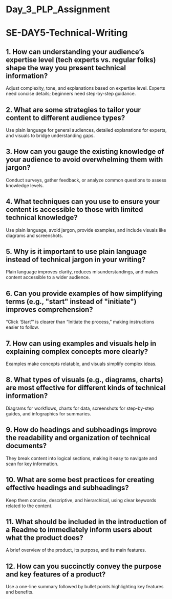 # Day_3_PLP_Assignment
# SE-DAY5-Technical-Writing
## 1. How can understanding your audience’s expertise level (tech experts vs. regular folks) shape the way you present technical information?
Adjust complexity, tone, and explanations based on expertise level. Experts need concise details; beginners need step-by-step guidance.
## 2. What are some strategies to tailor your content to different audience types?
Use plain language for general audiences, detailed explanations for experts, and visuals to bridge understanding gaps.
## 3. How can you gauge the existing knowledge of your audience to avoid overwhelming them with jargon?
Conduct surveys, gather feedback, or analyze common questions to assess knowledge levels.
## 4. What techniques can you use to ensure your content is accessible to those with limited technical knowledge?
Use plain language, avoid jargon, provide examples, and include visuals like diagrams and screenshots.
## 5. Why is it important to use plain language instead of technical jargon in your writing?
Plain language improves clarity, reduces misunderstandings, and makes content accessible to a wider audience.
## 6. Can you provide examples of how simplifying terms (e.g., "start" instead of "initiate") improves comprehension?
“Click ‘Start’” is clearer than “Initiate the process,” making instructions easier to follow.
## 7. How can using examples and visuals help in explaining complex concepts more clearly?
Examples make concepts relatable, and visuals simplify complex ideas.
## 8. What types of visuals (e.g., diagrams, charts) are most effective for different kinds of technical information?
Diagrams for workflows, charts for data, screenshots for step-by-step guides, and infographics for summaries.
## 9. How do headings and subheadings improve the readability and organization of technical documents?
They break content into logical sections, making it easy to navigate and scan for key information.
## 10. What are some best practices for creating effective headings and subheadings?
Keep them concise, descriptive, and hierarchical, using clear keywords related to the content.
## 11. What should be included in the introduction of a Readme to immediately inform users about what the product does?
A brief overview of the product, its purpose, and its main features.
## 12. How can you succinctly convey the purpose and key features of a product?
Use a one-line summary followed by bullet points highlighting key features and benefits.
